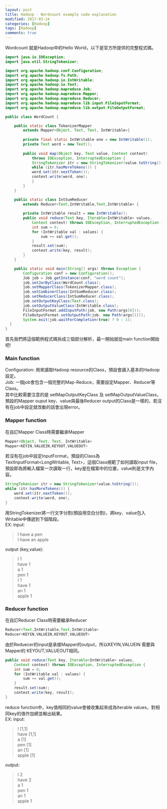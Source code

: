 ```yaml
---
layout: post
title: Hadoop - Wordcount example code explanation
modified: 2017-03-24
categories: [Hadoop]
tags: [Hadoop]
comments: true
---
```



Wordcount 就是Hadoop中的Hello World，以下是官方所提供的完整程式碼。

```Java
import java.io.IOException;
import java.util.StringTokenizer;

import org.apache.hadoop.conf.Configuration;
import org.apache.hadoop.fs.Path;
import org.apache.hadoop.io.IntWritable;
import org.apache.hadoop.io.Text;
import org.apache.hadoop.mapreduce.Job;
import org.apache.hadoop.mapreduce.Mapper;
import org.apache.hadoop.mapreduce.Reducer;
import org.apache.hadoop.mapreduce.lib.input.FileInputFormat;
import org.apache.hadoop.mapreduce.lib.output.FileOutputFormat;

public class WordCount {

    public static class TokenizerMapper
        extends Mapper<Object, Text, Text, IntWritable>{
        
        private final static IntWritable one = new IntWritable(1);
        private Text word = new Text();
    
        public void map(Object key, Text value, Context context)
            throws IOException, InterruptedException {
            StringTokenizer itr = new StringTokenizer(value.toString());
            while (itr.hasMoreTokens()) {
            word.set(itr.nextToken());
            context.write(word, one);
            }
        }
    }

    public static class IntSumReducer
        extends Reducer<Text,IntWritable,Text,IntWritable> {
        
        private IntWritable result = new IntWritable();
        public void reduce(Text key, Iterable<IntWritable> values,
            Context context) throws IOException, InterruptedException {
            int sum = 0;
            for (IntWritable val : values) {
                sum += val.get();
            }
            result.set(sum);
            context.write(key, result);
        }
    }

    public static void main(String[] args) throws Exception {
        Configuration conf = new Configuration();
        Job job = Job.getInstance(conf, "word count");
        job.setJarByClass(WordCount.class);
        job.setMapperClass(TokenizerMapper.class);
        job.setCombinerClass(IntSumReducer.class);
        job.setReducerClass(IntSumReducer.class);
        job.setOutputKeyClass(Text.class);
        job.setOutputValueClass(IntWritable.class);
        FileInputFormat.addInputPath(job, new Path(args[0]));
        FileOutputFormat.setOutputPath(job, new Path(args[1]));
        System.exit(job.waitForCompletion(true) ? 0 : 1);
  }
}
```
首先我們將這個範例程式碼拆成三個部分解析，最一開始就從main function開始吧!
### Main function

Configuration: 用來讀取Hadoop resource的Class，預設會讀入基本的Hadoop設定。  
Job: 一個job會包含一個完整的Map-Reduce，需要設定Mapper、Reducer等Class。  
其中比較需要注意的是 setMapOutputKeyClass 及 setMapOutputValueClass，預設的Mapper ouput key、value與最後Reducer output的Class是一樣的，若沒有在job中設定就改動的話會出現error。  

### Mapper function

在自訂Mapper Class時需要繼承Mapper
```java
Mapper<Object, Text, Text, IntWritable>
Mapper<KEYIN,VALUEIN,KEYOUT,VALUEOUT>
```
若沒有在job中設定InputFormat，預設的Class為TextInputFormat<LongWritable, Text>，這個Class規範了如何讀取input file，預設即為將輸入檔案一次讀取一行，key是在檔案中的位置，value則是文字內容。

```java
StringTokenizer itr = new StringTokenizer(value.toString());
while (itr.hasMoreTokens()) {
    word.set(itr.nextToken());
    context.write(word, one);
}
```
用StringTokenizer將一行文字分割(預設用空白分割)，將key、value包入Writable中傳遞到下個階段。  
EX:
input: 
> I have a pen  
> I have an apple  

output (key,value):
> I  1  
> have  1  
> a  1  
> pen  1  
> I  1  
> have  1  
> an  1  
> apple  1  

### Reducer function

在自訂Reducer Class時需要繼承Reducer
```java
Reducer<Text,IntWritable,Text,IntWritable>
Reducer<KEYIN,VALUEIN,KEYOUT,VALUEOUT>
```
由於Reduecer的input是承接Mapper的output，所以KEYIN,VALUEIN 需要與 Mapper的 KEYOUT,VALUEOUT相同。  
```java
public void reduce(Text key, Iterable<IntWritable> values,
    Context context) throws IOException, InterruptedException {
    int sum = 0;
    for (IntWritable val : values) {
        sum += val.get();
    }
    result.set(sum);
    context.write(key, result);
}
```
reduce function中，key值相同的value會被收集起來成為Iterable<IntWritable> values，對相同key的值作加總並輸出結果。  
EX:
input:
> I  [1,1]  
> have  [1,1]  
> a  [1]  
> pen  [1]  
> an  [1]  
> apple  [1]  

output:
> I  2  
> have  2  
> a  1  
> pen  1  
> an  1  
> apple  1  



